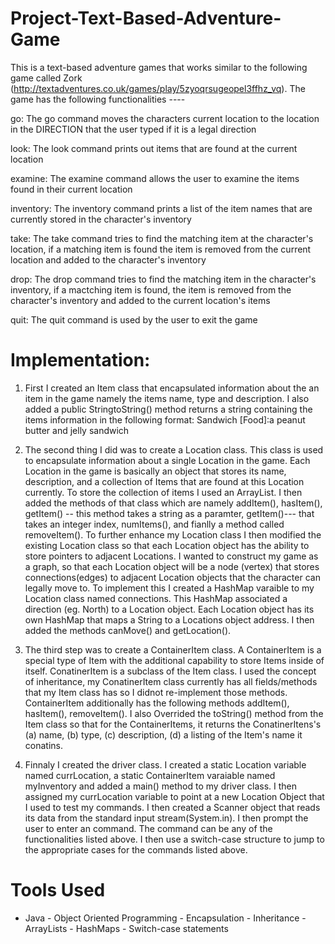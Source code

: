 # Project-Text-Based-Adventure-Game
This is a text-based adventure games that works similar to the following game called Zork (http://textadventures.co.uk/games/play/5zyoqrsugeopel3ffhz_vq).
The game has the following functionalities ----  

go: The go command moves the characters current location to the location in the DIRECTION that the user typed if it is a legal direction

look: The look command prints out items that are found at the current location

examine: The examine command allows the user to examine the items found in their current location

inventory: The inventory command prints a list of the item names that are currently stored in the character's inventory

take: The take command tries to find the matching item at the character's location, if a matching item is found the item is removed from the current location and added to the character's inventory

drop: The drop command tries to find the matching item in the character's inventory, if a mactching item is found, the item is removed from the character's inventory and added to the current location's items

quit: The quit command is used by the user to exit the game

# Implementation:
1) First I created an Item class that encapsulated information about the an item in the game namely the items name, type and description. I also added a public StringtoString() method returns a string containing the items information in the following format: Sandwich [Food]:a peanut butter and jelly sandwich

2) The second thing I did was to create a Location class. This class is used to encapsulate information about a single Location in the game. Each Location in the game is basically an object that stores its name, description, and a collection of Items that are found at this Location currently. To store the collection of items I used an ArrayList. I then added the methods of that class which are namely addItem(), hasItem(), getItem() -- this method takes a string as a paramter, getItem()--- that takes an integer index, numItems(), and fianlly a method called removeItem(). To further enhance my Location class I then modified the existing Location class so that each Location object has the ability to store pointers to adjacent Locations. I wanted to construct my game as a graph, so that each Location object will be a node (vertex) that stores connections(edges) to adjacent Location objects that the character can legally move to. To implement this I created a HashMap varaible to my Location class named connections. This HashMap associated a direction (eg. North) to a Location object. Each Location object has its own HashMap that maps a String to a Locations object address. I then added the methods canMove() and getLocation().

3) The third step was to create a ContainerItem class. A ContainerItem is a special type of Item with the additional capability to store Items inside of itself. ConatinerItem is a subclass of the Item class. I used the concept of inheritance, my ConatinerItem class currently has all fields/methods that my Item class has so I didnot re-implement those methods. ContainerItem additionally has the following methods addItem(), hasItem(), removeItem(). I also Overrided the toString() method from the Item class so that for the ContainerItems, it returns the ConatinerItens's (a) name, (b) type, (c) description, (d) a listing of the Item's name it conatins.

4) Finnaly I created the driver class. I created a static Location variable named currLocation, a static ContainerItem varaiable named myInventory and added a main() method to my driver class. I then assigned my currLocation variable to point at a new Location Object that I used to test my commands. I then created a Scanner object that reads its data from the standard  input stream(System.in). I then prompt the user to enter an command. The command can be any of the functionalities listed above. I then use a switch-case structure to jump to the appropriate cases for the commands listed above. 

# Tools Used
- Java - Object Oriented Programming - Encapsulation - Inheritance - ArrayLists - HashMaps - Switch-case statements

